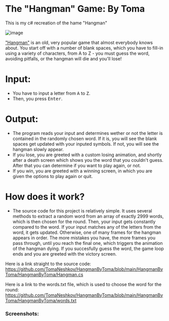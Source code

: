 # The "Hangman" Game: By Toma
This is my c# recreation of the hame "Hangman"

![image](https://github.com/TomaNeshkov/HangmanByToma/assets/126071897/32e3ab72-7765-4176-9b6a-2f51271752cf)

 ["Hangman"](https://en.wikipedia.org/wiki/Hangman_(game)) is an old, very popular game that almost everybody knows about. You start off with a number of blank spaces, which you have to fill-in using a variety of characters, from A to Z - you must guess the word, avoiding pitfalls, or the hangman will die and you'll lose!

# Input:
* You have to input a letter from <kbd>A</kbd> to <kbd>Z</kbd>.
* Then, you press <kbd>Enter</kbd>.

# Output:
- The program reads your input and determines wether or not the letter is contained in the randomly chosen word. If it is, you will see the blank spaces get updated with your inputed symbols. If not, you will see the hangman slowly appear.
- If you lose, you are greeted with a custom losing animation, and shortly after a death screen which shows you the word that you couldn't guess. After that you can determine if you want to play again, or not.
- If you win, you are greeted with a winning screen, in which you are given the options to play again or quit.

# How does it work?
- The source code for this project is relatively simple. It uses several methods to extract a random word from an array of exactly 2999 words, which is then chosen for the round. Then, your input gets constantly compared to the word. If your input matches any of the letters from the word, it gets updated. Otherwise, one of many frames for the hangman appears in order. The more mistakes you have, the more frames you pass through, until you reach the final one, which triggers the animation of the hangman dying. If you succesfully guess the word, the game loop ends and you are greeted with the victory screen.

Here is a link straight to the source code: https://github.com/TomaNeshkov/HangmanByToma/blob/main/HangmanByToma/HangmanByToma/Hangman.cs

Here is a link to the words.txt file, which is used to choose the word for the round: https://github.com/TomaNeshkov/HangmanByToma/blob/main/HangmanByToma/HangmanByToma/words.txt

### Screenshots:
